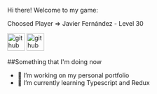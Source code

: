 Hi there! Welcome to my game:

Choosed Player => Javier Fernández - Level 30

[<img src='https://cdn.jsdelivr.net/npm/simple-icons@3.0.1/icons/github.svg' alt='github' height='40'>](https://github.com/javiferiv) [<img src='https://cdn.jsdelivr.net/npm/simple-icons@3.0.1/icons/linkedin.svg' alt='github' height='40'>](https://www.linkedin.com/in/jfernandezrivera/)


##Something that I'm doing now

- 🔭 I’m working on my personal portfolio
- 🌱 I’m currently learning Typescript and Redux

